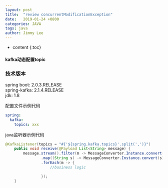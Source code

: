 ```yaml
---
layout: post
title:  "review concurrentModificationException"
date:   2019-01-24 +0800
categories: JAVA
tags: java
author: Jimmy Lee
---
```


* content
{:toc}


#### kafka动态配置topic  


### 技术版本
spring boot: 2.0.3.RELEASE  
spring-kafka: 2.1.4.RELEASE  
jdk: 1.8  


配置文件示例代码
```yml
spring: 
  kafka: 
    topics: xxx
```

java监听器示例代码
```java
@KafkaListener(topics = "#{'${spring.kafka.topics}'.split(',')}")
    public void receive(@Payload List<String> message) {
        message.stream().filter(m -> MessageConverter.Instance.convert(m) != null)
                .map((String s) -> MessageConverter.Instance.convert(s))
                .forEach(m -> {
                    //business logic

                });
    }
```
